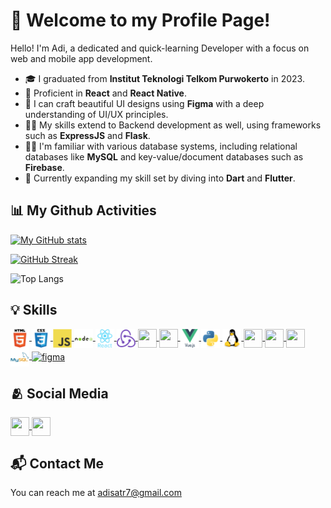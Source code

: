 # 👋 Welcome to my Profile Page!

Hello! I'm Adi, a dedicated and quick-learning Developer with a focus on web and mobile app development.

- 🎓 I graduated from **Institut Teknologi Telkom Purwokerto** in 2023.
- 🌟 Proficient in **React** and **React Native**.
- 🎨 I can craft beautiful UI designs using **Figma** with a deep understanding of UI/UX principles.
- 🧙‍♂️ My skills extend to Backend development as well, using frameworks such as **ExpressJS** and **Flask**.
- 👷‍♂️ I'm familiar with various database systems, including relational databases like **MySQL** and key-value/document databases such as **Firebase**.
- 🌱 Currently expanding my skill set by diving into **Dart** and **Flutter**.


## 📊 My Github Activities

[![My GitHub stats](https://github-readme-stats.vercel.app/api?username=adisatr7)](https://github.com/anuraghazra/github-readme-stats)

[![GitHub Streak](https://streak-stats.demolab.com/?user=adisatr7)](https://git.io/streak-stats)

![Top Langs](https://github-readme-stats.vercel.app/api/top-langs/?username=adisatr7)


## 💡 Skills

<a href="https://www.w3.org/html/">
    <img src="https://raw.githubusercontent.com/devicons/devicon/master/icons/html5/html5-original-wordmark.svg" width=30 height=30 align="center"/>
<a/>

<a href="https://en.wikipedia.org/wiki/CSS">
    <img src="https://raw.githubusercontent.com/devicons/devicon/master/icons/css3/css3-original-wordmark.svg" width=30 height=30 align="center"/>
<a/>

<a href="https://www.javascript.com/">
    <img src="https://raw.githubusercontent.com/devicons/devicon/master/icons/javascript/javascript-original.svg" width=30 height=30 align="center"/>
<a/>

<a href="https://nodejs.org/en/">
    <img src="https://raw.githubusercontent.com/devicons/devicon/master/icons/nodejs/nodejs-original-wordmark.svg" width=30 height=30 align="center"/>
<a/>
    
<a href="https://react.dev/">
    <img src="https://raw.githubusercontent.com/devicons/devicon/master/icons/react/react-original-wordmark.svg" width=30 height=30 align="center"/>
<a/>

<a href="(https://react-redux.js.org/">
    <img src="https://raw.githubusercontent.com/devicons/devicon/master/icons/redux/redux-original.svg" width=30 height=30 align="center"/>
<a/>

<a href="https://dart.dev/">
    <img src="https://camo.githubusercontent.com/d54cb8a71c6e700018b4d1390e6178d544f5713b618cb11e3d9513640a82d0c9/68747470733a2f2f7777772e766563746f726c6f676f2e7a6f6e652f6c6f676f732f646172746c616e672f646172746c616e672d69636f6e2e737667" width=30 height=30 align="center"/>
<a/>
    
<a href="https://flutter.dev/">
    <img src="https://camo.githubusercontent.com/114aa59f6bfe1ff7ef3444fbb224078eb6a32c43f0ed03a6c0c3e6df67e049ec/68747470733a2f2f7777772e766563746f726c6f676f2e7a6f6e652f6c6f676f732f666c7574746572696f2f666c7574746572696f2d69636f6e2e737667" width=30 height=30 align="center"/>
<a/>
    
<a href="https://vuejs.org/">
    <img src="https://raw.githubusercontent.com/devicons/devicon/master/icons/vuejs/vuejs-original-wordmark.svg" width=30 height=30 align="center"/>
<a/>
    
<a href="https://www.python.org/">
    <img src="https://raw.githubusercontent.com/devicons/devicon/master/icons/python/python-original.svg" width=30 height=30 align="center"/>
<a/>
    
<a href="https://www.linux.org/">
    <img src="https://raw.githubusercontent.com/devicons/devicon/master/icons/linux/linux-original.svg" width=30 height=30 align="center"/>
<a/>
    
<a href="https://git-scm.com/">
    <img src="https://camo.githubusercontent.com/fbfcb9e3dc648adc93bef37c718db16c52f617ad055a26de6dc3c21865c3321d/68747470733a2f2f7777772e766563746f726c6f676f2e7a6f6e652f6c6f676f732f6769742d73636d2f6769742d73636d2d69636f6e2e737667" width=30 height=30 align="center"/>
<a/>

<a href="https://firebase.google.com/">
    <img src="https://camo.githubusercontent.com/dd4b2422ed3bfc9da88c43d18550375c66f9584327dff7ecc19315ce50b96f07/68747470733a2f2f7777772e766563746f726c6f676f2e7a6f6e652f6c6f676f732f66697265626173652f66697265626173652d69636f6e2e737667" width=30 height=30 align="center"/>
<a/>

<a href="https://mariadb.org/">
    <img src="https://camo.githubusercontent.com/c801bc4030f308500f29b695f0771ba313b3b2088c91d06152b5cc5a050e3127/68747470733a2f2f7777772e766563746f726c6f676f2e7a6f6e652f6c6f676f732f6d6172696164622f6d6172696164622d69636f6e2e737667" width=30 height=30 align="center"/>
<a/>


<a href="https://www.mysql.com/">
    <img src="https://raw.githubusercontent.com/devicons/devicon/master/icons/mysql/mysql-original-wordmark.svg" width=30 height=30 align="center"/>
<a/>
    
<a href="https://www.figma.com/">
    <img src="https://www.vectorlogo.zone/logos/figma/figma-icon.svg" alt="figma" width=30 height=30 align="center"/>
<a/>

    
## 🫂 Social Media

<a href="https://www.linkedin.com/in/adisatr7/">
    <img src="https://raw.githubusercontent.com/rahuldkjain/github-profile-readme-generator/master/src/images/icons/Social/linked-in-alt.svg" width=30 height=30 align="center"/>
<a/>

<a href="https://www.linkedin.com/in/adisatr7/">
    <img src="https://raw.githubusercontent.com/rahuldkjain/github-profile-readme-generator/master/src/images/icons/Social/instagram.svg" width=30 height=30 align="center"/>
<a/>


## 📬 Contact Me

You can reach me at [adisatr7@gmail.com](mailto:adisatr7@gmail.com)
